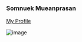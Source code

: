 ### Somnuek Mueanprasan

[My Profile](https://somnuekm.github.io/MyProfile-SomnuekM/)

![image](https://user-images.githubusercontent.com/58202287/136723876-f2494945-2e63-45eb-b44b-e4497c34c90a.png)
